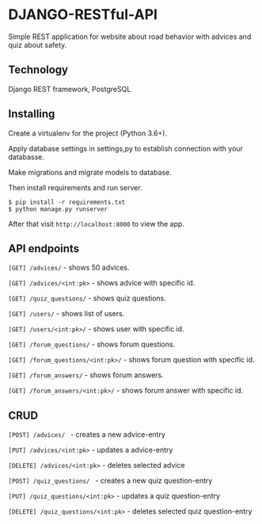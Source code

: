 #  DJANGO-RESTful-API

Simple REST application for website about road behavior with advices and quiz about safety.

## Technology

Django REST framework, PostgreSQL


## Installing

Create a virtualenv for the project (Python 3.6+). 

Apply database settings in settings,py to establish connection with your databasse.

Make migrations and migrate models to database.

Then install requirements and run server.

```
$ pip install -r requirements.txt
$ python manage.py runserver
```
After that visit `http://localhost:8000` to view the app.

## API endpoints

`[GET] /advices/` - shows 50 advices.

`[GET] /advices/<int:pk>` - shows advice with specific id.

`[GET] /quiz_questions/` - shows quiz questions.

`[GET] /users/` - shows list of users.

`[GET] /users/<int:pk>/` - shows user with specific id.

`[GET] /forum_questions/` - shows forum questions.

`[GET] /forum_questions/<int:pk>/` - shows forum question with specific id.

`[GET] /forum_answers/` - shows forum answers.

`[GET] /forum_answers/<int:pk>/` - shows forum answer with specific id.

## CRUD

`[POST] /advices/ ` - creates a new advice-entry

`[PUT] /advices/<int:pk>` - updates a advice-entry

`[DELETE] /advices/<int:pk>` - deletes selected advice

`[POST] /quiz_questions/ ` - creates a new quiz question-entry

`[PUT] /quiz_questions/<int:pk>` - updates a quiz question-entry

`[DELETE] /quiz_questions/<int:pk>` - deletes selected quiz question-entry

